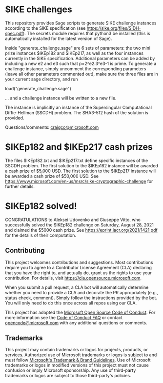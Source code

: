 # $IKE challenges

This repository provides Sage scripts to generate SIKE challenge instances according to the SIKE specification (see https://sike.org/files/SIDH-spec.pdf). The secrets module requires that python3 be installed (this is automatically installed for the latest version of Sage). 

Inside "generate_challenge.sage" are 6 sets of parameters: the two mini prize instances $IKEp182 and $IKEp217, as well as the four instances currently in the SIKE specification. Additional parameters can be added by including a new e2 and e3 such that p=2^e2.3^e3-1 is prime. To generate a challenge instance, simply uncomment the corresponding parameters (leave all other parameters commented out), make sure the three files are in your current sage directory, and run

load("generate_challenge.sage")

... and a challenge instance will be written to a new file. 

The instance is implicitly an instance of the Supersingular Computational Diffie-Hellman (SSCDH) problem. The SHA3-512 hash of the solution is provided. 

Questions/comments: craigco@microsoft.com

# $IKEp182 and $IKEp217 cash prizes 

The files $IKEp182.txt and $IKEp217.txt define specific instances of the SSCDH problem. The first solution to the $IKEp182 instance will be awarded a cash prize of $5,000 USD. The first solution to the $IKEp217 instance will be awarded a cash prize of $50,000 USD. See https://www.microsoft.com/en-us/msrc/sike-cryptographic-challenge for further details. 

# $IKEp182 solved! 

CONGRATULATIONS to Aleksei Udovenko and Giuseppe Vitto, who successfully solved the $IKEp182 challenge on Saturday, August 28, 2021 and claimed the $5000 cash prize. See https://eprint.iacr.org/2021/1421.pdf for the details of their computation. 

## Contributing

This project welcomes contributions and suggestions.  Most contributions require you to agree to a
Contributor License Agreement (CLA) declaring that you have the right to, and actually do, grant us
the rights to use your contribution. For details, visit https://cla.opensource.microsoft.com.

When you submit a pull request, a CLA bot will automatically determine whether you need to provide
a CLA and decorate the PR appropriately (e.g., status check, comment). Simply follow the instructions
provided by the bot. You will only need to do this once across all repos using our CLA.

This project has adopted the [Microsoft Open Source Code of Conduct](https://opensource.microsoft.com/codeofconduct/).
For more information see the [Code of Conduct FAQ](https://opensource.microsoft.com/codeofconduct/faq/) or
contact [opencode@microsoft.com](mailto:opencode@microsoft.com) with any additional questions or comments.

## Trademarks

This project may contain trademarks or logos for projects, products, or services. Authorized use of Microsoft 
trademarks or logos is subject to and must follow 
[Microsoft's Trademark & Brand Guidelines](https://www.microsoft.com/en-us/legal/intellectualproperty/trademarks/usage/general).
Use of Microsoft trademarks or logos in modified versions of this project must not cause confusion or imply Microsoft sponsorship.
Any use of third-party trademarks or logos are subject to those third-party's policies.
